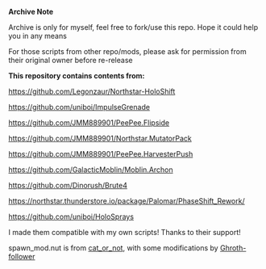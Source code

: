 **Archive Note**

Archive is only for myself, feel free to fork/use this repo. Hope it could help you in any means

For those scripts from other repo/mods, please ask for permission from their original owner before re-release

**This repository contains contents from:**

https://github.com/Legonzaur/Northstar-HoloShift

https://github.com/uniboi/ImpulseGrenade

https://github.com/JMM889901/PeePee.Flipside

https://github.com/JMM889901/Northstar.MutatorPack

https://github.com/JMM889901/PeePee.HarvesterPush

https://github.com/GalacticMoblin/Moblin.Archon

https://github.com/Dinorush/Brute4

https://northstar.thunderstore.io/package/Palomar/PhaseShift_Rework/

https://github.com/uniboi/HoloSprays

I made them compatible with my own scripts! Thanks to their support!

spawn_mod.nut is from [cat_or_not](https://github.com/catornot), with some modifications by [Ghroth-follower](https://github.com/Ghroth-follower)
